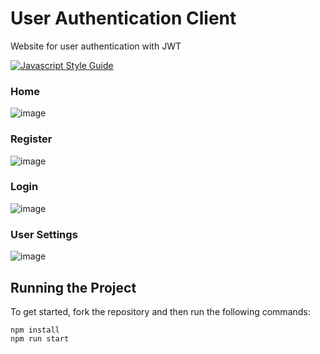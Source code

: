 # User Authentication Client

Website for user authentication with JWT

[![Javascript Style Guide](https://camo.githubusercontent.com/40a93a02297564d0d8ca33cd436de8e22da3f198c85158ebbb0a17e2673faeeb/68747470733a2f2f62616467656e2e6e65742f62616467652f636f64652532307374796c652f416972626e622f6666356135663f69636f6e3d616972626e62)](https://github.com/airbnb/javascript)

### Home

![image](https://user-images.githubusercontent.com/12193814/104640541-603b3a00-5687-11eb-9dc8-7998b681e753.png)

### Register

![image](https://user-images.githubusercontent.com/12193814/104640621-7a751800-5687-11eb-9bcd-a9ee6e893469.png)

### Login

![image](https://user-images.githubusercontent.com/12193814/104640694-94aef600-5687-11eb-96fb-b9e99ea5fdfb.png)

### User Settings

![image](https://user-images.githubusercontent.com/12193814/104640910-ddff4580-5687-11eb-8063-8ab2f2cb7d5e.png)

## Running the Project

To get started, fork the repository and then run the following commands:

    npm install
    npm run start
